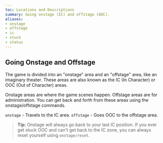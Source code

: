 ```yaml
---
toc: Locations and Descriptions
summary: Going onstage (IC) and offstage (OOC).
aliases:
- onstage
- offstage
- ic
- stuck
- status
---
```

## Going Onstage and Offstage

The game is divided into an "onstage" area and an "offstage" area, like an imaginary theater.  These areas are also known as the IC (In Character) or OOC (Out of Character) areas.

Onstage areas are where the game scenes happen.  Offstage areas are for administration.  You can get back and forth from these areas using the onstage/offstage commands.  

`onstage` - Travels to the IC area.
`offstage` - Goes OOC to the offstage area.

> **Tip:** Onstage will always go back to your last IC position.  If you ever get stuck OOC and can't get back to the IC zone, you can always reset yourself using `onstage/reset`.
